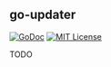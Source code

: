 ## go-updater

[![GoDoc](https://godoc.org/github.com/nathan-osman/go-updater?status.svg)](https://godoc.org/github.com/nathan-osman/go-updater)
[![MIT License](http://img.shields.io/badge/license-MIT-9370d8.svg?style=flat)](http://opensource.org/licenses/MIT)

TODO
